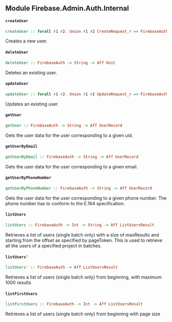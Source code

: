 ## Module Firebase.Admin.Auth.Internal

#### `createUser`

``` purescript
createUser :: forall r1 r2. Union r1 r2 CreateRequest_r => FirebaseAuth -> {  | r1 } -> Aff UserRecord
```

Creates a new user.

#### `deleteUser`

``` purescript
deleteUser :: FirebaseAuth -> String -> Aff Unit
```

Deletes an existing user.

#### `updateUser`

``` purescript
updateUser :: forall r1 r2. Union r1 r2 UpdateRequest_r => FirebaseAuth -> String -> {  | r1 } -> Aff UserRecord
```

Updates an existing user.

#### `getUser`

``` purescript
getUser :: FirebaseAuth -> String -> Aff UserRecord
```

Gets the user data for the user corresponding to a given uid.

#### `getUserByEmail`

``` purescript
getUserByEmail :: FirebaseAuth -> String -> Aff UserRecord
```

Gets the user data for the user corresponding to a given email.

#### `getUserByPhoneNumber`

``` purescript
getUserByPhoneNumber :: FirebaseAuth -> String -> Aff UserRecord
```

Gets the user data for the user corresponding to a given phone number. The phone number has to conform to the E.164 specification.

#### `listUsers`

``` purescript
listUsers :: FirebaseAuth -> Int -> String -> Aff ListUsersResult
```

Retrieves a list of users (single batch only) with a size of maxResults and starting from the offset as specified by pageToken. This is used to retrieve all the users of a specified project in batches.

#### `listUsers'`

``` purescript
listUsers' :: FirebaseAuth -> Aff ListUsersResult
```

Retrieves a list of users (single batch only) from beginning, with maximum 1000 results

#### `listFirstUsers`

``` purescript
listFirstUsers :: FirebaseAuth -> Int -> Aff ListUsersResult
```

Retrieves a list of users (single batch only) from beginning with page size


